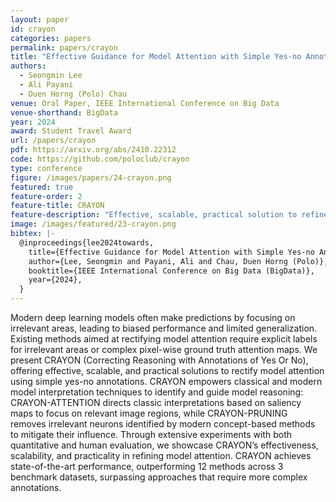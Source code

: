 ```yaml
---
layout: paper
id: crayon
categories: papers
permalink: papers/crayon
title: "Effective Guidance for Model Attention with Simple Yes-no Annotations"
authors: 
  - Seongmin Lee
  - Ali Payani
  - Duen Horng (Polo) Chau
venue: Oral Paper, IEEE International Conference on Big Data
venue-shorthand: BigData
year: 2024
award: Student Travel Award
url: /papers/crayon
pdf: https://arxiv.org/abs/2410.22312
code: https://github.com/poloclub/crayon
type: conference
figure: /images/papers/24-crayon.png
featured: true
feature-order: 2
feature-title: CRAYON
feature-description: "Effective, scalable, practical solution to refine models with spurious correlations using simple yes-no feedback"
image: /images/featured/23-crayon.png
bibtex: |-
  @inproceedings{lee2024towards,
    title={Effective Guidance for Model Attention with Simple Yes-no Annotations},
    author={Lee, Seongmin and Payani, Ali and Chau, Duen Horng (Polo)},
    booktitle={IEEE International Conference on Big Data (BigData)},
    year={2024},
  }
---
```

    
Modern deep learning models often make predictions by focusing on irrelevant areas, leading to biased performance and limited generalization. Existing methods aimed at rectifying model attention require explicit labels for irrelevant areas or complex pixel-wise ground truth attention maps. We present CRAYON (Correcting Reasoning with Annotations of Yes Or No), offering effective, scalable, and practical solutions to rectify model attention using simple yes-no annotations. CRAYON empowers classical and modern model interpretation techniques to identify and guide model reasoning: CRAYON-ATTENTION directs classic interpretations based on saliency maps to focus on relevant image regions, while CRAYON-PRUNING removes irrelevant neurons identified by modern concept-based methods to mitigate their influence. Through extensive experiments with both quantitative and human evaluation, we showcase CRAYON’s effectiveness, scalability, and practicality in refining model attention. CRAYON achieves state-of-the-art performance, outperforming 12 methods across 3 benchmark datasets, surpassing approaches that require more complex annotations.